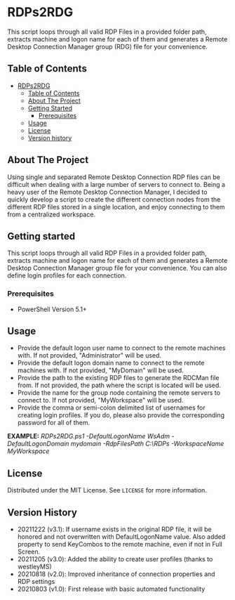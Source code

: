 # RDPs2RDG
This script loops through all valid RDP Files in a provided folder path, extracts machine and logon name for each of them and generates a Remote Desktop Connection Manager group (RDG) file for your convenience.

## Table of Contents

- [RDPs2RDG](#RDPs2RDG)
  - [Table of Contents](#table-of-contents)
  - [About The Project](#about-the-project)
  - [Getting Started](#getting-started)
    - [Prerequisites](#prerequisites)    
  - [Usage](#usage)
  - [License](#license)
  - [Version history](#versionHistory)

## About The Project

Using single and separated Remote Desktop Connection RDP files can be difficult when dealing with a large number of servers to connect to. Being a heavy user of the Remote Desktop Connection Manager, I decided to quickly develop a script to create the different connection nodes from the different RDP files stored in a single location, and enjoy connecting to them from a centralized workspace.

## Getting started

This script loops through all valid RDP Files in a provided folder path, extracts machine and logon name for each of them and generates a Remote Desktop Connection Manager group file for your convenience. You can also define login profiles for each connection.

### Prerequisites

- PowerShell Version 5.1+
     
## Usage

- Provide the default logon user name to connect to the remote machines with. If not provided, "Administrator" will be used.
- Provide the default logon domain name to connect to the remote machines with. If not provided, "MyDomain" will be used.
- Provide the path to the existing RDP files to generate the RDCMan file from. If not provided, the path where the script is located will be used.
- Provide the name for the group node containing the remote servers to connect to. If not provided, "MyWorkspace" will be used.
- Provide the comma or semi-colon delimited list of usernames for creating login profiles. If you do, please also provide the corresponding password for all of them.

**EXAMPLE:**
_RDPs2RDG.ps1 -DefaultLogonName WsAdm -DefaultLogonDomain mydomain -RdpFilesPath C:\RDPs -WorkspaceName MyWorkspace_

## License

Distributed under the MIT License. See `LICENSE` for more information.

## Version History

- 20211222 (v3.1): If username exists in the original RDP file, it will be honored and not overwritten with DefaultLogonName value. Also added property to send KeyCombos to the remote machine, even if not in Full Screen.
- 20211205 (v3.0): Added the ability to create user profiles (thanks to westleyMS)
- 20210818 (v2.0): Improved inheritance of connection properties and RDP settings
- 20210803 (v1.0): First release with basic automated functionality


